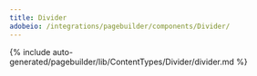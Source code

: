 ```yaml
---
title: Divider
adobeio: /integrations/pagebuilder/components/Divider/
---
```


<!--
The reference doc content is generated automatically from the source code.
To update this section, update the doc blocks in the source code
-->

{% include auto-generated/pagebuilder/lib/ContentTypes/Divider/divider.md %}
